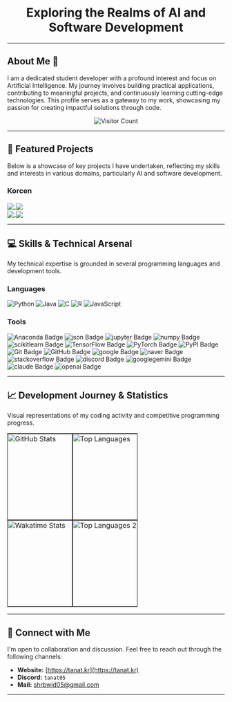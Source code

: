 <h1 align="center">Exploring the Realms of AI and Software Development</h1>

---

## About Me 👋

I am a dedicated student developer with a profound interest and focus on Artificial Intelligence. My journey involves building practical applications, contributing to meaningful projects, and continuously learning cutting-edge technologies. This profile serves as a gateway to my work, showcasing my passion for creating impactful solutions through code.

<div align="center">
  <img src="https://komarev.com/ghpvc/?username=TANAT05&label=Profile+Views&color=0e75b6&style=flat" alt="Visitor Count" />
</div>

---

## 🔬 Featured Projects

Below is a showcase of key projects I have undertaken, reflecting my skills and interests in various domains, particularly AI and software development.

### Korcen
<div>
  <div>
    <a href="">
      <img align="center" src="https://github-readme-stats.vercel.app/api/pin/?username=Tanat05&repo=korcen&description_lines_count=1&bg_color=fff&text_color=000" />
    </a>
    <a href="">
      <img align="center" src="https://github-readme-stats.vercel.app/api/pin/?username=Tanat05&repo=korcen.ts&description_lines_count=1&bg_color=fff&text_color=000" />
    </a>
  </div>
  <div>
    <a href="">
      <img align="center" src="https://github-readme-stats.vercel.app/api/pin/?username=Tanat05&repo=korcen-kogpt2&description_lines_count=1&bg_color=fff&text_color=000" />
    </a>
    <a href="">
      <img align="center" src="https://github-readme-stats.vercel.app/api/pin/?username=Tanat05&repo=Korcen-13M-EXAONE&description_lines_count=1&bg_color=fff&text_color=000" />
    </a>
  </div>
</div>

---

## 💻 Skills & Technical Arsenal

My technical expertise is grounded in several programming languages and development tools.

<div align="left">
  <h3>Languages</h3>
  <img src="https://img.shields.io/badge/Python-3776AB?style=for-the-badge&logo=python&logoColor=white" alt="Python">
  <img src="https://img.shields.io/badge/Java-007396?style=for-the-badge&logo=java&logoColor=white" alt="Java">
  <img src="https://img.shields.io/badge/C-A8B9CC?style=for-the-badge&logo=c%2B%2B&logoColor=black" alt="C">
  <img src="https://img.shields.io/badge/R-276DC3?style=for-the-badge&logo=r&logoColor=white" alt="R">
  <img src="https://img.shields.io/badge/JavaScript-F7DF1E?style=for-the-badge&logo=javascript&logoColor=black" alt="JavaScript">
</div>

<div align="left">
  <h3>Tools</h3>
  <img src="https://img.shields.io/badge/Anaconda-44A833?style=for-the-badge&logo=Anaconda&logoColor=white" alt="Anaconda Badge"/>
  <img src="https://img.shields.io/badge/json-000000?style=for-the-badge&logo=json&logoColor=white" alt="json Badge"/>
  <img src="https://img.shields.io/badge/jupyter-F37626?style=for-the-badge&logo=jupyter&logoColor=white" alt="jupyter Badge"/>
  <img src="https://img.shields.io/badge/numpy-013243?style=for-the-badge&logo=numpy&logoColor=white" alt="numpy Badge"/>
  <img src="https://img.shields.io/badge/scikitlearn-F7931E?style=for-the-badge&logo=scikitlearn&logoColor=white" alt="scikitlearn Badge"/>
  <img src="https://img.shields.io/badge/TensorFlow-FF6F00?style=for-the-badge&logo=tensorflow&logoColor=white" alt="TensorFlow Badge"/>
  <img src="https://img.shields.io/badge/PyTorch-EE4C2C?style=for-the-badge&logo=pytorch&logoColor=white" alt="PyTorch Badge"/>
  <img src="https://img.shields.io/badge/PyPI-3776AB?style=for-the-badge&logo=PyPI&logoColor=white" alt="PyPI Badge"/>
  <img src="https://img.shields.io/badge/Git-F05032?style=for-the-badge&logo=git&logoColor=white" alt="Git Badge"/>
  <img src="https://img.shields.io/badge/GitHub-3776AB?style=for-the-badge&logo=github&logoColor=white" alt="GitHub Badge"/>
  <img src="https://img.shields.io/badge/google-4285F4?style=for-the-badge&logo=google&logoColor=white" alt="google Badge"/>
  <img src="https://img.shields.io/badge/naver-03C75A?style=for-the-badge&logo=naver&logoColor=white" alt="naver Badge"/>
  <img src="https://img.shields.io/badge/stackoverflow-F58025?style=for-the-badge&logo=stackoverflow&logoColor=white" alt="stackoverflow Badge"/>
  <img src="https://img.shields.io/badge/discord-5865F2?style=for-the-badge&logo=discord&logoColor=white" alt="discord Badge"/>
  <img src="https://img.shields.io/badge/gemini-8E75B2?style=for-the-badge&logo=googlegemini&logoColor=white" alt="googlegemini Badge"/>
  <img src="https://img.shields.io/badge/claude-D97757?style=for-the-badge&logo=claude&logoColor=white" alt="claude Badge"/>
  <img src="https://img.shields.io/badge/openai-222222?style=for-the-badge&logo=openai&logoColor=white" alt="openai Badge"/>
</div>

---

## 📈 Development Journey & Statistics


Visual representations of my coding activity and competitive programming progress.

<table style="border-collapse: collapse; width: 100%;">
  <tr style="height: 200px;">
    <td style="width: 50%; padding: 0;">
      <a href="">
        <img width="100%" height="200" src="https://github-readme-stats.vercel.app/api?username=Tanat05&bg_color=45,D9E5FF,4374D9&title_color=000&text_color=000&icon_color=000&hide_border=true&show_icons=true&count_private=true&rank_icon=github" alt="GitHub Stats" />
      </a>
    </td>
    <td style="width: 50%; padding: 0;">
      <a href="">
        <img width="100%" height="200" src="https://github-readme-stats.vercel.app/api/top-langs?username=Tanat05&bg_color=45,4374D9,D9E5FF&title_color=000&text_color=000&icon_color=000&hide_border=true&show_icons=true&count_private=true&layout=compact&langs_count=8" alt="Top Languages" />
      </a>
    </td>
  </tr>
  <tr style="height: 200px;">
    <td style="width: 50%; padding: 0;">
      <a href="">
        <img width="100%" height="200" src="https://github-readme-stats.vercel.app/api/wakatime?username=Tanat05&bg_color=45,D9E5FF,4374D9&title_color=000&text_color=000&icon_color=000&hide_border=true&show_icons=true&count_private=true&layout=compact&langs_count=8" alt="Wakatime Stats" />
      </a>
    </td>
    <td style="width: 50%; padding: 0;">
      <a href="">
        <img width="100%" height="200" src="https://github-readme-stats.vercel.app/api/top-langs?username=Tanat05&bg_color=45,4374D9,D9E5FF&title_color=000&text_color=000&icon_color=000&hide_border=true&show_icons=true&count_private=true&layout=compact&langs_count=8" alt="Top Languages 2" />
      </a>
    </td>
  </tr>
</table>


---

## 📧 Connect with Me

I'm open to collaboration and discussion. Feel free to reach out through the following channels:

* **Website:** [https://tanat.kr](https://tanat.kr)
* **Discord:** `tanat05`
* **Mail:** [shrbwjd05@gmail.com](mailto:shrbwjd05@gmail.com)

---
